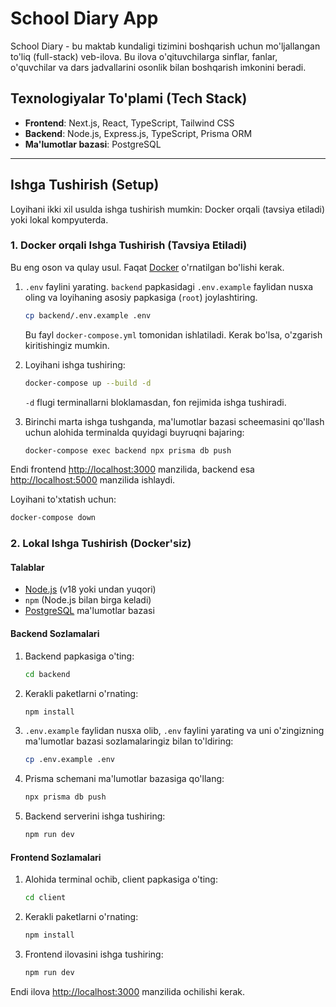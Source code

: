 # School Diary App

School Diary - bu maktab kundaligi tizimini boshqarish uchun mo'ljallangan to'liq (full-stack) veb-ilova. Bu ilova o'qituvchilarga sinflar, fanlar, o'quvchilar va dars jadvallarini osonlik bilan boshqarish imkonini beradi.

## Texnologiyalar To'plami (Tech Stack)

- **Frontend**: Next.js, React, TypeScript, Tailwind CSS
- **Backend**: Node.js, Express.js, TypeScript, Prisma ORM
- **Ma'lumotlar bazasi**: PostgreSQL

---

## Ishga Tushirish (Setup)

Loyihani ikki xil usulda ishga tushirish mumkin: Docker orqali (tavsiya etiladi) yoki lokal kompyuterda.

### 1. Docker orqali Ishga Tushirish (Tavsiya Etiladi)

Bu eng oson va qulay usul. Faqat [Docker](https://www.docker.com/products/docker-desktop/) o'rnatilgan bo'lishi kerak.

1.  `.env` faylini yarating. `backend` papkasidagi `.env.example` faylidan nusxa oling va loyihaning asosiy papkasiga (`root`) joylashtiring.

    ```bash
    cp backend/.env.example .env
    ```

    Bu fayl `docker-compose.yml` tomonidan ishlatiladi. Kerak bo'lsa, o'zgarish kiritishingiz mumkin.

2.  Loyihani ishga tushiring:

    ```bash
    docker-compose up --build -d
    ```

    `-d` flugi terminallarni bloklamasdan, fon rejimida ishga tushiradi.

3.  Birinchi marta ishga tushganda, ma'lumotlar bazasi scheemasini qo'llash uchun alohida terminalda quyidagi buyruqni bajaring:
    ```bash
    docker-compose exec backend npx prisma db push
    ```

Endi frontend [http://localhost:3000](http://localhost:3000) manzilida, backend esa [http://localhost:5000](http://localhost:5000) manzilida ishlaydi.

Loyihani to'xtatish uchun:

```bash
docker-compose down
```

### 2. Lokal Ishga Tushirish (Docker'siz)

#### Talablar

- [Node.js](https://nodejs.org/en/) (v18 yoki undan yuqori)
- `npm` (Node.js bilan birga keladi)
- [PostgreSQL](https://www.postgresql.org/download/) ma'lumotlar bazasi

#### Backend Sozlamalari

1.  Backend papkasiga o'ting:

    ```bash
    cd backend
    ```

2.  Kerakli paketlarni o'rnating:

    ```bash
    npm install
    ```

3.  `.env.example` faylidan nusxa olib, `.env` faylini yarating va uni o'zingizning ma'lumotlar bazasi sozlamalaringiz bilan to'ldiring:

    ```bash
    cp .env.example .env
    ```

4.  Prisma schemani ma'lumotlar bazasiga qo'llang:

    ```bash
    npx prisma db push
    ```

5.  Backend serverini ishga tushiring:
    ```bash
    npm run dev
    ```

#### Frontend Sozlamalari

1.  Alohida terminal ochib, client papkasiga o'ting:

    ```bash
    cd client
    ```

2.  Kerakli paketlarni o'rnating:

    ```bash
    npm install
    ```

3.  Frontend ilovasini ishga tushiring:
    ```bash
    npm run dev
    ```

Endi ilova [http://localhost:3000](http://localhost:3000) manzilida ochilishi kerak.
